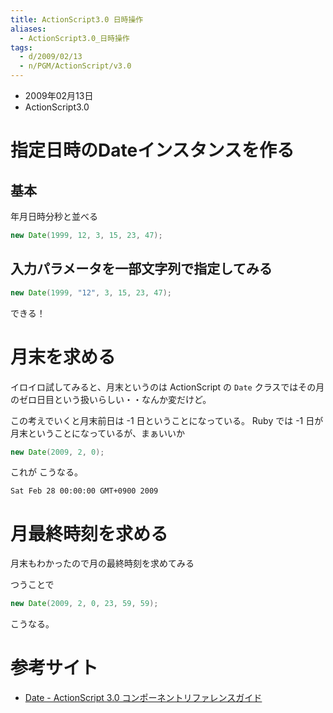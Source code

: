 ```yaml
---
title: ActionScript3.0 日時操作
aliases:
  - ActionScript3.0_日時操作
tags:
  - d/2009/02/13
  - n/PGM/ActionScript/v3.0
---
```



- 2009年02月13日
- ActionScript3.0

指定日時のDateインスタンスを作る
================================================================================
基本
--------------------------------------------------------------------------------
年月日時分秒と並べる

```actionscript
new Date(1999, 12, 3, 15, 23, 47);
```

入力パラメータを一部文字列で指定してみる
--------------------------------------------------------------------------------

```actionscript
new Date(1999, "12", 3, 15, 23, 47);
```

できる！


月末を求める
================================================================================
イロイロ試してみると、月末というのは ActionScript の `Date` クラスではその月のゼロ日目という扱いらしい・・なんか変だけど。

この考えでいくと月末前日は -1 日ということになっている。
Ruby では -1 日が月末ということになっているが、まぁいいか

```actionscript
new Date(2009, 2, 0);
```

これが こうなる。

```
Sat Feb 28 00:00:00 GMT+0900 2009
```


月最終時刻を求める
================================================================================
月末もわかったので月の最終時刻を求めてみる

つうことで


```actionscript
new Date(2009, 2, 0, 23, 59, 59);
```

こうなる。



参考サイト
================================================================================
- [Date - ActionScript 3.0 コンポーネントリファレンスガイド](http://livedocs.adobe.com/flash/9.0_jp/ActionScriptLangRefV3/Date.html#propertySummary)

